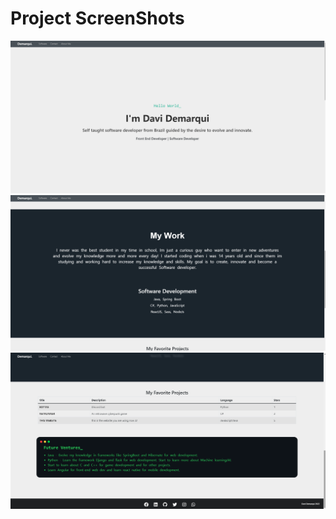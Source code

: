 # Project ScreenShots
![alt text](https://github.com/DaviDemarqui/MyWebsite-new/blob/dev/screenshots/Captura%20de%20Tela%20(11).png)
![alt text](https://github.com/DaviDemarqui/MyWebsite-new/blob/dev/screenshots/Captura%20de%20Tela%20(10).png)
![alt text](https://github.com/DaviDemarqui/MyWebsite-new/blob/dev/screenshots/Captura%20de%20Tela%20(9).png)
